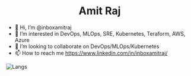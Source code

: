 
   <h1 align="center">Amit Raj</h1>  

- 👋 Hi, I’m @inboxamitraj
- 👀 I’m interested in DevOps, MLOps, SRE, Kubernetes, Teraform, AWS, Azure
- 💞️ I’m looking to collaborate on DevOps/MLOps/Kubernetes
- 📫 How to reach me https://www.linkedin.com/in/inboxamitraj/  

![Langs](https://github-readme-stats.vercel.app/api/top-langs/?username=inboxamitraj&layout=compact&hide=html,css)

<!---
inboxamitraj/inboxamitraj is a ✨ special ✨ repository because its `README.md` (this file) appears on your GitHub profile.
You can click the Preview link to take a look at your changes.
--->
